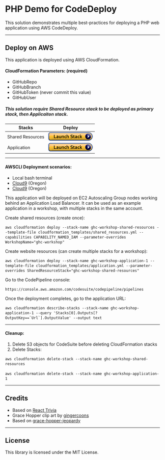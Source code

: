 # PHP Demo for CodeDeploy

This solution demonstrates multiple best-practices for deploying a PHP web application using AWS CodeDeploy.

---
## Deploy on AWS

This application is deployed using AWS CloudFormation.

#### CloudFormation Parameters: (required)
* GitHubRepo
* GitHubBranch
* GitHubToken (never commit this value)
* GitHubUser

##### This solution require Shared Resource stack to be deployed as primary stack, then Applicaiton stack.

|Stacks          |Deploy|
|----------------|------|
|Shared Resources| <a href="https://console.aws.amazon.com/cloudformation/home#/stacks/new?stackName=ghc-workshop-shared-resources&templateURL=https://inf-training-resources.s3.amazonaws.com/grace-hopper-jeopardy/shared_resources.yml" target="_blank">![Launch](./img/launch-stack.png?raw=true "Launch")</a>|
|Application     |<a href="https://console.aws.amazon.com/cloudformation/home#/stacks/new?stackName=ghc-workshop-application&templateURL=https://inf-training-resources.s3.amazonaws.com/grace-hopper-jeopardy/application.yml" target="_blank">![Launch](./img/launch-stack.png?raw=true "Launch")</a>|
---
#### AWSCLI Deployment scenarios:
* Local bash terminal
* <a href="https://us-west-2.console.aws.amazon.com/cloud9/home?region=us-west-2">Cloud9</a> (Oregon)
* <a href="https://us-west-2.console.aws.amazon.com/cloud9/home?region=us-west-2">Cloud9</a> (Oregon)

This application will be deployed on EC2 Autoscaling Group nodes working behind an Application Load Balancer. It can be used as an example application in a workshop, with multiple stacks in the same account.

Create shared resources (create once):
```
aws cloudformation deploy --stack-name ghc-workshop-shared-resources --template-file cloudformation_templates/shared_resources.yml --capabilities CAPABILITY_NAMED_IAM --parameter-overrides WorkshopName="ghc-workshop"
```

Create website resources (can create multiple stacks for a workshop):
```
aws cloudformation deploy --stack-name ghc-workshop-application-1 --template-file cloudformation_templates/application.yml --parameter-overrides SharedResourceStack="ghc-workshop-shared-resources"
```

Go to the CodePipeline console:
```
https://console.aws.amazon.com/codesuite/codepipeline/pipelines
```

Once the deployment completes, go to the application URL:
```
aws cloudformation describe-stacks --stack-name ghc-workshop-application-1 --query 'Stacks[0].Outputs[?OutputKey==`Url`].OutputValue' --output text
```
---
#### Cleanup:
1. Delete S3 objects for CodeSuite before deleting CloudFormation stacks
1. Delete Stacks:
```
aws cloudformation delete-stack --stack-name ghc-workshop-shared-resources

aws cloudformation delete-stack --stack-name ghc-workshop-application-1
```
---
## Credits
* Based on [React Trivia](https://github.com/ccoenraets/react-trivia)
* Grace Hopper clip art by [gingercoons](https://openclipart.org/detail/137533/grace-hopper)
* Based on [grace-hopper-jeopardy](https://github.com/clareliguori/grace-hopper-jeopardy)
---
## License

This library is licensed under the MIT License.
